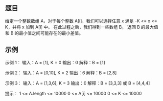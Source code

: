 ## 题目
给定一个整数数组 A，对于每个整数 A[i]，我们可以选择任意 x 满足 -K <= x <= K，并将 x 加到 A[i] 中。
在此过程之后，我们得到一些数组 B。
返回 B 的最大值和 B 的最小值之间可能存在的最小差值。


## 示例
示例 1：
输入：A = [1], K = 0
输出：0
解释：B = [1]

示例 2：
输入：A = [0,10], K = 2
输出：6
解释：B = [2,8]

示例 3：
输入：A = [1,3,6], K = 3
输出：0
解释：B = [3,3,3] 或 B = [4,4,4]



提示：
    1 <= A.length <= 10000
    0 <= A[i] <= 10000
    0 <= K <= 10000

## 
